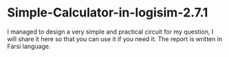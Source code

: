 # Simple-Calculator-in-logisim-2.7.1
I managed to design a very simple and practical circuit for my question, I will share it here so that you can use it if you need it.
The report is written in Farsi language.
